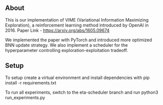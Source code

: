 ## About

This is our implementation of VIME (Variational Information Maximizing Exploration), a reinforcement learning method introduced by OpenAI in 2016. Paper Link - https://arxiv.org/abs/1605.09674

We implemented the paper with PyTorch and introduced more optimized BNN update strategy. We also implement a scheduler for the hyperparameter controlling exploration-exploitation tradeoff. 

## Setup

To setup create a virtual environment and install dependencies with pip install -r requirements.txt

To run all experiments, switch to the eta-scheduler branch and run python3 run_experiments.py
